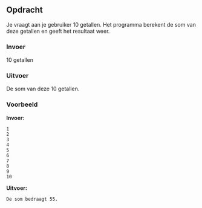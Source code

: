 ## Opdracht

Je vraagt aan je gebruiker 10 getallen. Het programma berekent de som van deze getallen en geeft het resultaat weer.

### Invoer

10 getallen

### Uitvoer

De som van deze 10 getallen.

### Voorbeeld

**Invoer:**

    1
    2
    3
    4
    5
    6
    7
    8
    9
    10

**Uitvoer:**

    De som bedraagt 55.

